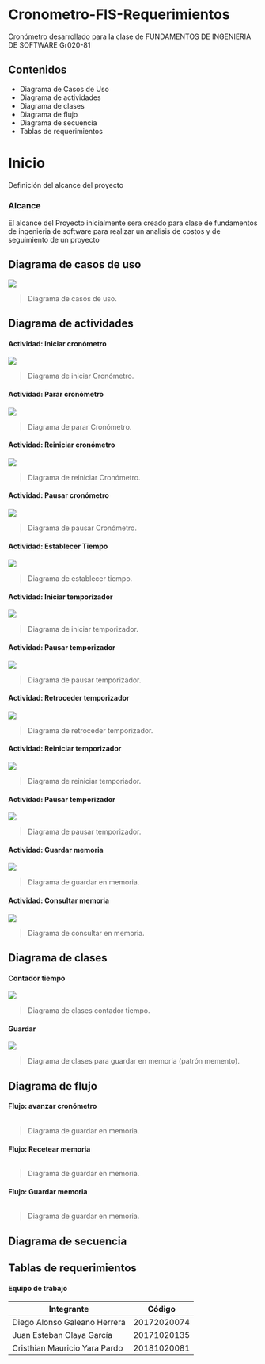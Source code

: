 # Cronometro-FIS-Requerimientos
Cronómetro desarrollado para la clase de FUNDAMENTOS DE INGENIERIA DE SOFTWARE Gr020-81

## Contenidos

+ Diagrama de Casos de Uso
+ Diagrama de actividades
+ Diagrama de clases
+ Diagrama de flujo
+ Diagrama de secuencia
+ Tablas de requerimientos

# Inicio

Definición del alcance del proyecto

### Alcance

 El alcance del Proyecto inicialmente sera creado  para clase de fundamentos de ingenieria de software para realizar un analisis de costos y de seguimiento de un proyecto

## Diagrama de casos de uso
![](https://github.com/YarlinWare/Cronometro-FIS-Requerimientos/blob/main/IMG/caso%20de%20uso%20.jpg)
> Diagrama de casos de uso.


## Diagrama de actividades

#### Actividad: Iniciar cronómetro
![](https://github.com/YarlinWare/Cronometro-FIS-Requerimientos/blob/main/IMG/iniciar%20cronometro.jpg)
> Diagrama de iniciar Cronómetro.

#### Actividad: Parar cronómetro
![](https://github.com/YarlinWare/Cronometro-FIS-Requerimientos/blob/main/IMG/Actividad%20parar%20cronometro!temporizador.jpg)
> Diagrama de parar Cronómetro.

#### Actividad: Reiniciar cronómetro
![](https://github.com/YarlinWare/Cronometro-FIS-Requerimientos/blob/main/IMG/Actividad%20Reiniciar%20cronometro.jpg)
> Diagrama de reiniciar Cronómetro.

#### Actividad: Pausar cronómetro
![](https://github.com/YarlinWare/Cronometro-FIS-Requerimientos/blob/main/IMG/actividad%20Pausar%20cronometro!temporizador.jpg)
> Diagrama de pausar Cronómetro.

#### Actividad: Establecer Tiempo
![](https://github.com/YarlinWare/Cronometro-FIS-Requerimientos/blob/main/IMG/Actividades%20establecer%20tiempo.jpg)
> Diagrama de establecer tiempo.

#### Actividad: Iniciar temporizador
![](https://github.com/YarlinWare/Cronometro-FIS-Requerimientos/blob/main/IMG/iniciar%20cronometro.jpg)
> Diagrama de iniciar temporizador.

#### Actividad: Pausar temporizador
![](https://github.com/YarlinWare/Cronometro-FIS-Requerimientos/blob/main/IMG/actividad%20Pausar%20cronometro!temporizador.jpg)
> Diagrama de pausar temporizador.

#### Actividad: Retroceder temporizador
![](https://github.com/YarlinWare/Cronometro-FIS-Requerimientos/blob/main/IMG/Actividades%20retroceder%20temporizador.jpg)
> Diagrama de retroceder temporizador.

#### Actividad: Reiniciar temporizador
![](https://github.com/YarlinWare/Cronometro-FIS-Requerimientos/blob/main/IMG/Actividades%20reiniciar%20temporizador.jpg)
> Diagrama de reiniciar temporiador.

#### Actividad: Pausar temporizador
![](https://github.com/YarlinWare/Cronometro-FIS-Requerimientos/blob/main/IMG/actividad%20Pausar%20cronometro!temporizador.jpg)
> Diagrama de pausar temporizador.

#### Actividad: Guardar memoria
![](https://github.com/YarlinWare/Cronometro-FIS-Requerimientos/blob/main/IMG/Actividad%20-%20Guardar%20memoria.jpg)
> Diagrama de guardar en memoria.

#### Actividad: Consultar memoria
![](https://github.com/YarlinWare/Cronometro-FIS-Requerimientos/blob/main/IMG/Actividad%20-%20Consultar%20memoria.jpg)
> Diagrama de consultar en memoria.



## Diagrama de clases

#### Contador tiempo
![](https://github.com/YarlinWare/Cronometro-FIS-Requerimientos/blob/main/IMG/Diagrama%20de%20clases.jpg)
> Diagrama de clases contador tiempo.

#### Guardar
![](https://github.com/YarlinWare/Cronometro-FIS-Requerimientos/blob/main/IMG/Diagrama%20de%20Clases%20-%20Guardar%20y%20consultar%20memoria.jpg)
> Diagrama de clases para guardar en memoria (patrón memento).


## Diagrama de flujo

#### Flujo: avanzar cronómetro
![]()
> Diagrama de guardar en memoria.

#### Flujo: Recetear memoria
![]()
> Diagrama de guardar en memoria.

#### Flujo: Guardar memoria
![]()
> Diagrama de guardar en memoria.


## Diagrama de secuencia


## Tablas de requerimientos



#### Equipo de trabajo

Integrante  | Código
------------- | -------------
Diego Alonso Galeano Herrera | 20172020074
Juan Esteban Olaya García | 20171020135
Cristhian Mauricio Yara Pardo | 20181020081
